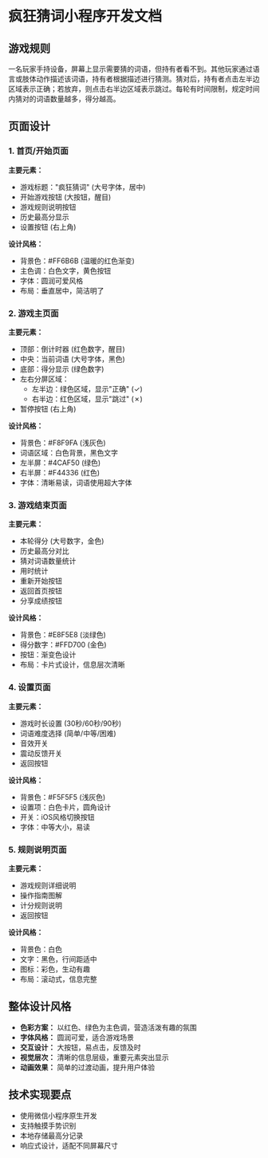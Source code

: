 # 疯狂猜词小程序开发文档

## 游戏规则
一名玩家手持设备，屏幕上显示需要猜的词语，但持有者看不到。其他玩家通过语言或肢体动作描述该词语，持有者根据描述进行猜测。猜对后，持有者点击左半边区域表示正确；若放弃，则点击右半边区域表示跳过。每轮有时间限制，规定时间内猜对的词语数量越多，得分越高。

## 页面设计

### 1. 首页/开始页面
**主要元素：**
- 游戏标题："疯狂猜词" (大号字体，居中)
- 开始游戏按钮 (大按钮，醒目)
- 游戏规则说明按钮
- 历史最高分显示
- 设置按钮 (右上角)

**设计风格：**
- 背景色：#FF6B6B (温暖的红色渐变)
- 主色调：白色文字，黄色按钮
- 字体：圆润可爱风格
- 布局：垂直居中，简洁明了

### 2. 游戏主页面
**主要元素：**
- 顶部：倒计时器 (红色数字，醒目)
- 中央：当前词语 (大号字体，黑色)
- 底部：得分显示 (绿色数字)
- 左右分屏区域：
  - 左半边：绿色区域，显示"正确" (✓)
  - 右半边：红色区域，显示"跳过" (✗)
- 暂停按钮 (右上角)

**设计风格：**
- 背景色：#F8F9FA (浅灰色)
- 词语区域：白色背景，黑色文字
- 左半屏：#4CAF50 (绿色)
- 右半屏：#F44336 (红色)
- 字体：清晰易读，词语使用超大字体

### 3. 游戏结束页面
**主要元素：**
- 本轮得分 (大号数字，金色)
- 历史最高分对比
- 猜对词语数量统计
- 用时统计
- 重新开始按钮
- 返回首页按钮
- 分享成绩按钮

**设计风格：**
- 背景色：#E8F5E8 (淡绿色)
- 得分数字：#FFD700 (金色)
- 按钮：渐变色设计
- 布局：卡片式设计，信息层次清晰

### 4. 设置页面
**主要元素：**
- 游戏时长设置 (30秒/60秒/90秒)
- 词语难度选择 (简单/中等/困难)
- 音效开关
- 震动反馈开关
- 返回按钮

**设计风格：**
- 背景色：#F5F5F5 (浅灰色)
- 设置项：白色卡片，圆角设计
- 开关：iOS风格切换按钮
- 字体：中等大小，易读

### 5. 规则说明页面
**主要元素：**
- 游戏规则详细说明
- 操作指南图解
- 计分规则说明
- 返回按钮

**设计风格：**
- 背景色：白色
- 文字：黑色，行间距适中
- 图标：彩色，生动有趣
- 布局：滚动式，信息完整

## 整体设计风格
- **色彩方案：** 以红色、绿色为主色调，营造活泼有趣的氛围
- **字体风格：** 圆润可爱，适合游戏场景
- **交互设计：** 大按钮，易点击，反馈及时
- **视觉层次：** 清晰的信息层级，重要元素突出显示
- **动画效果：** 简单的过渡动画，提升用户体验

## 技术实现要点
- 使用微信小程序原生开发
- 支持触摸手势识别
- 本地存储最高分记录
- 响应式设计，适配不同屏幕尺寸